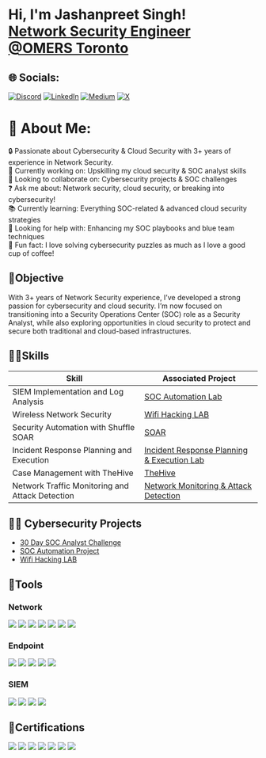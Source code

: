 <h1>Hi, I'm Jashanpreet Singh! <br/><a href="https://www.linkedin.com/in/jashanpreet-singh1999/"> Network Security Engineer @OMERS Toronto</a> <a href="https://github.com/Jashan-Khaira"> </a></h1>

## 🌐 Socials:
[![Discord](https://img.shields.io/badge/Discord-%237289DA.svg?logo=discord&logoColor=white)](https://discord.com/users/1242836406028730448) [![LinkedIn](https://img.shields.io/badge/LinkedIn-%230077B5.svg?logo=linkedin&logoColor=white)](https://www.linkedin.com/in/jashanpreet-singh1999/) [![Medium](https://img.shields.io/badge/Medium-12100E?logo=medium&logoColor=white)](https://medium.com/@jashankhaira52) [![X](https://img.shields.io/badge/X-black.svg?logo=X&logoColor=white)](https://x.com/jashankhaira52) 

# 💫 About Me:
🔒 Passionate about Cybersecurity & Cloud Security with 3+ years of experience in Network Security.<br>🌱 Currently working on: Upskilling my cloud security & SOC analyst skills<br>🤝 Looking to collaborate on: Cybersecurity projects & SOC challenges<br>❓ Ask me about: Network security, cloud security, or breaking into cybersecurity!<br>📚 Currently learning: Everything SOC-related & advanced cloud security strategies<br>🤔 Looking for help with: Enhancing my SOC playbooks and blue team techniques<br>🎉 Fun fact: I love solving cybersecurity puzzles as much as I love a good cup of coffee!

## 🎯Objective

With 3+ years of Network Security experience, I’ve developed a strong passion for cybersecurity and cloud security. I’m now focused on transitioning into a Security Operations Center (SOC) role as a Security Analyst, while also exploring opportunities in cloud security to protect and secure both traditional and cloud-based infrastructures.

## 🤹‍♂️Skills

| Skill                                         | Associated Project         |
|-----------------------------------------------|----------------------------|
| SIEM Implementation and Log Analysis          | <a href="https://github.com/Jashan-Khaira/SOC-Automation-Project/blob/main/README.md">SOC Automation Lab</a>|
| Wireless Network Security                     | <a href="https://github.com/Jashan-Khaira/Wireless-Network-Security/blob/main/README.md">Wifi Hacking LAB</a>|
| Security Automation with Shuffle SOAR         | <a href="https://github.com/Jashan-Khaira/SOC-Automation-Project/blob/main/README.md"> SOAR</a>|
| Incident Response Planning and Execution      | <a href="https://github.com/Jashan-Khaira/Incident-Response-Planning-Execution/blob/main/README.md">Incident Response Planning & Execution Lab</a>|
| Case Management with TheHive                  | <a href="https://github.com/Jashan-Khaira/SOC-Automation-Project/blob/main/README.md"> TheHive</a>|
| Network Traffic Monitoring and Attack Detection | <a href="https://github.com/Jashan-Khaira/Network-Traffic-Monitoring/blob/main/README.md">Network Monitoring & Attack Detection</a>|

## 👨‍💻 Cybersecurity Projects
-  <a href="https://medium.com/@jashankhaira52/list/30day-soc-analyst-challenge-30015bf57ef4" target="_blank">30 Day SOC Analyst Challenge</a>
-  <a href="https://github.com/Jashan-Khaira/SOC-Automation-Project/blob/main/README.md">SOC Automation Project</a>
-  <a href="https://github.com/Jashan-Khaira/Wireless-Network-Security/blob/main/README.md"> Wifi Hacking LAB </a>
  

## 🔨Tools

### Network
<div>
    <img src="https://img.shields.io/badge/-Wireshark-1679A7?&style=for-the-badge&logo=Wireshark&logoColor=white" />
    <img src="https://img.shields.io/badge/-Suricata-EF3B2D?&style=for-the-badge&logo=Suricata&logoColor=white" />
    <img src="https://img.shields.io/badge/-Zeek-777BB4?&style=for-the-badge&logo=Zeek&logoColor=white" />
    <img src="https://img.shields.io/badge/-BurpSuite-008080?&style=for-the-badge&logo=BurpSuite&logoColor=white" />
    <img src="https://img.shields.io/badge/-Nmap-1abc9c?&style=for-the-badge&logo=Nmap&logoColor=white" />
    <img src="https://img.shields.io/badge/-Metasploit-9932CC?&style=for-the-badge&logo=Metasploit&logoColor=white" />
    <img src="https://img.shields.io/badge/-SNORT-87CEEB?&style=for-the-badge&logo=Snort&logoColor=white" />

</div>

### Endpoint

<div>
  <img src="https://img.shields.io/badge/-Microsoft_Defender_for_Endpoint-00A4EF?&style=for-the-badge&logo=Microsoft&logoColor=white" />
  <img src="https://img.shields.io/badge/-Cortex_XDR-2E8B57?&style=for-the-badge&logo=PaloAltoNetworks&logoColor=white" />
  <img src="https://img.shields.io/badge/-Cisco_Secure_Endpoint-FF6600?&style=for-the-badge&logo=Cisco&logoColor=white" />
  <img src="https://img.shields.io/badge/-Trend%20Micro-009688?&style=for-the-badge&logo=Trend%20Micro&logoColor=white" />
  <img src="https://img.shields.io/badge/-Velociraptor-4B275F?&style=for-the-badge&logo=Velociraptor&logoColor=white" />
</div>

### SIEM

<div>
    <img src="https://img.shields.io/badge/-Wazuh-2C2D72?&style=for-the-badge&logo=Wazuh&logoColor=white" />
    <img src="https://img.shields.io/badge/-Splunk-121212?&style=for-the-badge&logo=Splunk&logoColor=white" />
    <img src="https://img.shields.io/badge/-LimaCharlie-1E3A8A?&style=for-the-badge&logo=LimaCharlie&logoColor=white" />
    <img src="https://img.shields.io/badge/-Elastic-F04E98?&style=for-the-badge&logo=Elastic&logoColor=white" />
</div>

## 📃Certifications

<div>
<img src="https://img.shields.io/badge/-Certified%20Ethical%20Hacker%20(CEH)-A100FF?&style=for-the-badge&logo=Certified%20Ethical%20Hacker&logoColor=white" />
<img src="https://img.shields.io/badge/-Google%20Cybersecurity-4285F4?&style=for-the-badge&logoColor=white" />
<img src="https://img.shields.io/badge/-CCNA-1A1A1A?&style=for-the-badge&logo=Cisco&logoColor=white" />
<img src="https://img.shields.io/badge/-PCNSE-00539f?&style=for-the-badge&logo=PaloAltoNetworks&logoColor=white" />
<img src="https://img.shields.io/badge/-NSE1-EE3124?&style=for-the-badge&logo=Fortinet&logoColor=white" />
<img src="https://img.shields.io/badge/-NSE2-EE3124?&style=for-the-badge&logo=Fortinet&logoColor=white" />
<img src="https://img.shields.io/badge/-CNSS-003366?&style=for-the-badge&logoColor=white" />
</div>

